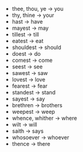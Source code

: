 - thee, thou, ye -> you
- thy, thine -> your
- hast -> have
- mayest -> may
- tillest -> till
- eatest -> eat
- shouldest -> should
- doest -> do
- comest -> come
- seest -> see
- sawest -> saw
- lovest -> love
- fearest -> fear
- standest -> stand
- sayest -> say
- brethren -> brothers
- weepest -> weep
- whence, whither -> where
- wilt -> will
- saith -> says
- whosoever -> whoever
- thence -> there
